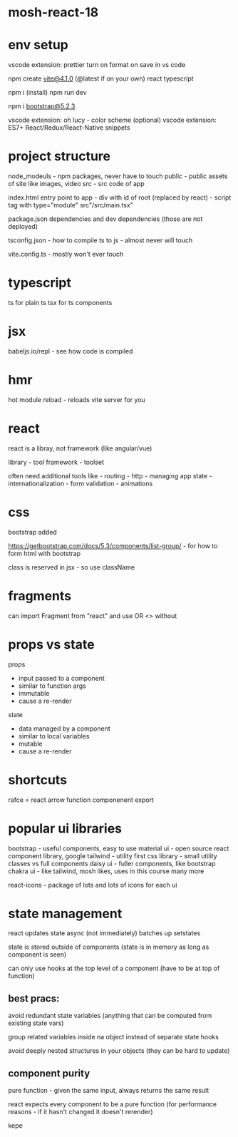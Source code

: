 # mosh-react-18

# env setup

vscode extension: prettier
turn on format on save in vs code

npm create vite@4.1.0 (@latest if on your own)
react
typescript

npm i (install)
npm run dev

npm i bootstrap@5.2.3

vscode extension: oh lucy - color scheme (optional)
vscode extension: ES7+ React/Redux/React-Native snippets

# project structure

node_modeuls - npm packages, never have to touch
public - public assets of site like images, video
src - src code of app

index.html entry point to app - div with id of root (replaced by react) - script tag with type="module" src"/src/main.tsx"

package.json
dependencies and dev dependencies (those are not deployed)

tsconfig.json - how to compile ts to js - almost never will touch

vite.config.ts - mostly won't ever touch

# typescript

ts for plain ts
tsx for ts components

# jsx

babeljs.io/repl - see how code is compiled

# hmr

hot module reload - reloads vite server for you

# react

react is a libray, not framework (like angular/vue)

library - tool
framework - toolset

often need additional tools like - routing - http - managing app state - internationalization - form validation - animations

# css

bootstrap added

https://getbootstrap.com/docs/5.3/components/list-group/ - for how to form html with bootstrap

class is reserved in jsx - so use className

# fragments

can import Fragment from "react" and use <Fragment> OR <> without

# props vs state

props

- input passed to a component
- similar to function args
- immutable
- cause a re-render

state

- data managed by a component
- similar to local variables
- mutable
- cause a re-render

# shortcuts

rafce = react arrow function componenent export

# popular ui libraries

bootstrap - useful components, easy to use
material ui - open source react component library, google
tailwind - utility first css library - small utility classes vs full components
daisy ui - fuller components, like bootstrap
chakra ui - like tailwind, mosh likes, uses in this course
many more

react-icons - package of lots and lots of icons for each ui

# state management

react updates state async (not immediately)
batches up setstates

state is stored outside of components
(state is in memory as long as component is seen)

can only use hooks at the top level of a component
(have to be at top of function)

## best pracs:

avoid redundant state variables (anything that can be computed from existing state vars)

group related variables inside na object instead of separate state hooks

avoid deeply nested structures in your objects
(they can be hard to update)

## component purity

pure function - given the same input, always returns the same result

react expects every component to be a pure function (for performance reasons - if it hasn't changed it doesn't rerender)

kepe

